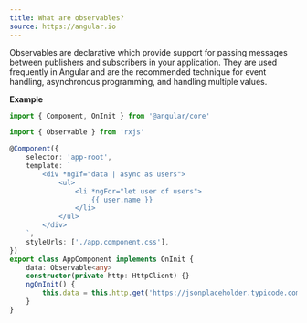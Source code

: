 ```yaml
---
title: What are observables?
source: https://angular.io
---
```


Observables are declarative which provide support for passing messages between publishers and subscribers in your application. They are used frequently in Angular and are the recommended technique for event handling, asynchronous programming, and handling multiple values.

**Example**

```ts
import { Component, OnInit } from '@angular/core'

import { Observable } from 'rxjs'

@Component({
	selector: 'app-root',
	template: `
		<div *ngIf="data | async as users">
			<ul>
				<li *ngFor="let user of users">
					{{ user.name }}
				</li>
			</ul>
		</div>
	`,
	styleUrls: ['./app.component.css'],
})
export class AppComponent implements OnInit {
	data: Observable<any>
	constructor(private http: HttpClient) {}
	ngOnInit() {
		this.data = this.http.get('https://jsonplaceholder.typicode.com/users')
	}
}
```
